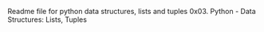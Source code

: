 Readme file for python data structures, lists and tuples
0x03. Python - Data Structures: Lists, Tuples
